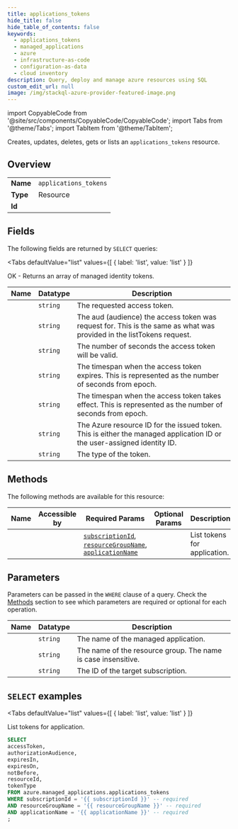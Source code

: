 ```yaml
--- 
title: applications_tokens
hide_title: false
hide_table_of_contents: false
keywords:
  - applications_tokens
  - managed_applications
  - azure
  - infrastructure-as-code
  - configuration-as-data
  - cloud inventory
description: Query, deploy and manage azure resources using SQL
custom_edit_url: null
image: /img/stackql-azure-provider-featured-image.png
---
```


import CopyableCode from '@site/src/components/CopyableCode/CopyableCode';
import Tabs from '@theme/Tabs';
import TabItem from '@theme/TabItem';

Creates, updates, deletes, gets or lists an <code>applications_tokens</code> resource.

## Overview
<table><tbody>
<tr><td><b>Name</b></td><td><code>applications_tokens</code></td></tr>
<tr><td><b>Type</b></td><td>Resource</td></tr>
<tr><td><b>Id</b></td><td><CopyableCode code="azure.managed_applications.applications_tokens" /></td></tr>
</tbody></table>

## Fields

The following fields are returned by `SELECT` queries:

<Tabs
    defaultValue="list"
    values={[
        { label: 'list', value: 'list' }
    ]}
>
<TabItem value="list">

OK - Returns an array of managed identity tokens.

<table>
<thead>
    <tr>
    <th>Name</th>
    <th>Datatype</th>
    <th>Description</th>
    </tr>
</thead>
<tbody>
<tr>
    <td><CopyableCode code="accessToken" /></td>
    <td><code>string</code></td>
    <td>The requested access token.</td>
</tr>
<tr>
    <td><CopyableCode code="authorizationAudience" /></td>
    <td><code>string</code></td>
    <td>The aud (audience) the access token was request for. This is the same as what was provided in the listTokens request.</td>
</tr>
<tr>
    <td><CopyableCode code="expiresIn" /></td>
    <td><code>string</code></td>
    <td>The number of seconds the access token will be valid.</td>
</tr>
<tr>
    <td><CopyableCode code="expiresOn" /></td>
    <td><code>string</code></td>
    <td>The timespan when the access token expires. This is represented as the number of seconds from epoch.</td>
</tr>
<tr>
    <td><CopyableCode code="notBefore" /></td>
    <td><code>string</code></td>
    <td>The timespan when the access token takes effect. This is represented as the number of seconds from epoch.</td>
</tr>
<tr>
    <td><CopyableCode code="resourceId" /></td>
    <td><code>string</code></td>
    <td>The Azure resource ID for the issued token. This is either the managed application ID or the user-assigned identity ID.</td>
</tr>
<tr>
    <td><CopyableCode code="tokenType" /></td>
    <td><code>string</code></td>
    <td>The type of the token.</td>
</tr>
</tbody>
</table>
</TabItem>
</Tabs>

## Methods

The following methods are available for this resource:

<table>
<thead>
    <tr>
    <th>Name</th>
    <th>Accessible by</th>
    <th>Required Params</th>
    <th>Optional Params</th>
    <th>Description</th>
    </tr>
</thead>
<tbody>
<tr>
    <td><a href="#list"><CopyableCode code="list" /></a></td>
    <td><CopyableCode code="select" /></td>
    <td><a href="#parameter-subscriptionId"><code>subscriptionId</code></a>, <a href="#parameter-resourceGroupName"><code>resourceGroupName</code></a>, <a href="#parameter-applicationName"><code>applicationName</code></a></td>
    <td></td>
    <td>List tokens for application.</td>
</tr>
</tbody>
</table>

## Parameters

Parameters can be passed in the `WHERE` clause of a query. Check the [Methods](#methods) section to see which parameters are required or optional for each operation.

<table>
<thead>
    <tr>
    <th>Name</th>
    <th>Datatype</th>
    <th>Description</th>
    </tr>
</thead>
<tbody>
<tr id="parameter-applicationName">
    <td><CopyableCode code="applicationName" /></td>
    <td><code>string</code></td>
    <td>The name of the managed application.</td>
</tr>
<tr id="parameter-resourceGroupName">
    <td><CopyableCode code="resourceGroupName" /></td>
    <td><code>string</code></td>
    <td>The name of the resource group. The name is case insensitive.</td>
</tr>
<tr id="parameter-subscriptionId">
    <td><CopyableCode code="subscriptionId" /></td>
    <td><code>string</code></td>
    <td>The ID of the target subscription.</td>
</tr>
</tbody>
</table>

## `SELECT` examples

<Tabs
    defaultValue="list"
    values={[
        { label: 'list', value: 'list' }
    ]}
>
<TabItem value="list">

List tokens for application.

```sql
SELECT
accessToken,
authorizationAudience,
expiresIn,
expiresOn,
notBefore,
resourceId,
tokenType
FROM azure.managed_applications.applications_tokens
WHERE subscriptionId = '{{ subscriptionId }}' -- required
AND resourceGroupName = '{{ resourceGroupName }}' -- required
AND applicationName = '{{ applicationName }}' -- required
;
```
</TabItem>
</Tabs>
